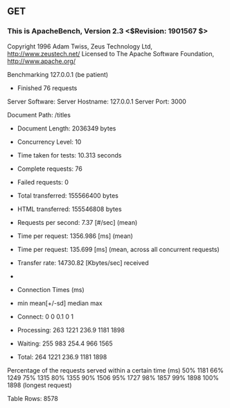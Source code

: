 ## GET

### This is ApacheBench, Version 2.3 <$Revision: 1901567 $>

Copyright 1996 Adam Twiss, Zeus Technology Ltd, http://www.zeustech.net/
Licensed to The Apache Software Foundation, http://www.apache.org/

Benchmarking 127.0.0.1 (be patient)

- Finished 76 requests

Server Software:
Server Hostname: 127.0.0.1
Server Port: 3000

Document Path: /titles

- Document Length: 2036349 bytes

- Concurrency Level: 10
- Time taken for tests: 10.313 seconds
- Complete requests: 76
- Failed requests: 0
- Total transferred: 155566400 bytes
- HTML transferred: 155546808 bytes
- Requests per second: 7.37 [#/sec] (mean)
- Time per request: 1356.986 [ms] (mean)
- Time per request: 135.699 [ms] (mean, across all concurrent requests)
- Transfer rate: 14730.82 [Kbytes/sec] received
-
- Connection Times (ms)
- min mean[+/-sd] median max
- Connect: 0 0 0.1 0 1
- Processing: 263 1221 236.9 1181 1898
- Waiting: 255 983 254.4 966 1565
- Total: 264 1221 236.9 1181 1898

Percentage of the requests served within a certain time (ms)
50% 1181
66% 1249
75% 1315
80% 1355
90% 1506
95% 1727
98% 1857
99% 1898
100% 1898 (longest request)

Table Rows: 8578
